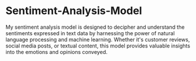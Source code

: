 # Sentiment-Analysis-Model
My sentiment analysis model is designed to decipher and understand the sentiments expressed in text data by harnessing the power of natural language processing and machine learning. Whether it's customer reviews, social media posts, or textual content, this model provides valuable insights into the emotions and opinions conveyed.
